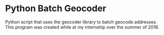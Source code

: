 # Python Batch Geocoder
Python script that uses the geocoder library to batch geocode addresses.
This program was created while at my internship over the summer of 2018.
